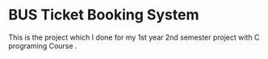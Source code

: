# BUS Ticket Booking System
This is the project which I done for my 1st year 2nd semester project with C programing Course . 
